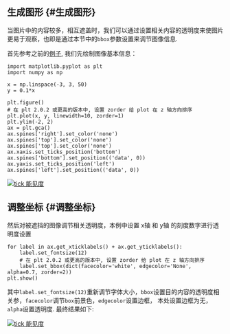 ## 生成图形 {#生成图形}

当图片中的内容较多，相互遮盖时，我们可以通过设置相关内容的透明度来使图片更易于观察，也即是通过本节中的`bbox`参数设置来调节图像信息.

首先参考之前的[例子](https://morvanzhou.github.io/tutorials/data-manipulation/plt/2-4-axis2/), 我们先绘制图像基本信息：

```
import matplotlib.pyplot as plt
import numpy as np

x = np.linspace(-3, 3, 50)
y = 0.1*x

plt.figure()
# 在 plt 2.0.2 或更高的版本中, 设置 zorder 给 plot 在 z 轴方向排序
plt.plot(x, y, linewidth=10, zorder=1)
plt.ylim(-2, 2)
ax = plt.gca()
ax.spines['right'].set_color('none')
ax.spines['top'].set_color('none')
ax.spines['top'].set_color('none')
ax.xaxis.set_ticks_position('bottom')
ax.spines['bottom'].set_position(('data', 0))
ax.yaxis.set_ticks_position('left')
ax.spines['left'].set_position(('data', 0))
```

[![](https://morvanzhou.github.io/static/results/plt/2_7_1.png "tick 能见度")](https://morvanzhou.github.io/static/results/plt/2_7_1.png)

## 调整坐标 {#调整坐标}

然后对被遮挡的图像调节相关透明度，本例中设置 x轴 和 y轴 的刻度数字进行透明度设置

```
for label in ax.get_xticklabels() + ax.get_yticklabels():
    label.set_fontsize(12)
    # 在 plt 2.0.2 或更高的版本中, 设置 zorder 给 plot 在 z 轴方向排序
    label.set_bbox(dict(facecolor='white', edgecolor='None', alpha=0.7, zorder=2))
plt.show()
```

其中`label.set_fontsize(12)`重新调节字体大小，`bbox`设置目的内容的透明度相关参，`facecolor`调节`box`前景色，`edgecolor`设置边框， 本处设置边框为无，`alpha`设置透明度. 最终结果如下:

[![](https://morvanzhou.github.io/static/results/plt/2_7_2.png "tick 能见度")](https://morvanzhou.github.io/static/results/plt/2_7_2.png)

